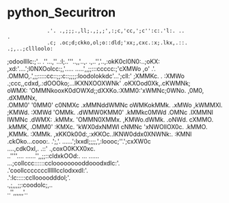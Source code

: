 # python_Securitron

                                                                                
                                                                                
                                                                                
                 .'. .,;;;.,ll;.,;,;',:;c,'cc,';c'':c:.'l:. ..                 .
                 .c; .oc;d;ckko,ol;o::dld;'xx;,cxc.:x;.lkx,.::.  .;,..;cllloolo:
  ;odoollllc:;'..     .''...,''..:l;..'''..,,'..,. .,..'','..,:okK0cl0N0:..;oKX:
 ,xd:'....';l0NXOolcc:;,'.....                .....',,;;:::ccccc:;'cXMWo     ,o'
.'.         .OMMO,.',;;:::::cc::;;:c::;;;;:loodolokkdc'...';cll:'  ;XMMKc.    . 
            :XMWo  .;ccc,,cdxd,.:dOOOko;...lKXNXOOXWNk' .oKXOod0Xk,.cKWMNk;     
            oWMX:  'OMMNkooxK0dOWXd;;dXXKo.:XMM0:'xWMNc;0WNo.  ,0M0, .dXMMNx,   
           .OMM0'  '0MM0'   c0NMXc   .xMMNddWMNc  oWMKokMMk.   .xMWo   ,kWMMXl. 
           ;KMWd.  :XMWd    'OMMk.   .dWMW0KMM0' .kMMkc0MWd    .OMNc    .lXMMNl 
           lWMNc  .dWMX:    .kMMx.   'OMMN0XMMx. ,KMWo.dWMk.  .oNWd.      cXMMO.
          .kMMK,  .OMM0'     :KMXc. 'kWX0dxNMWl  cNMNc 'xNWOllOX0c.       .kMMO.
          ,KMMk.  :XMMk.      ,xKKOk00d:,:xKKOc..lKNW0ddx0XNWNk:.         :KMNl 
         .ckOko...cooo:.        .';,'.  ......';lxxdl;;;;,',:loooc;''.';cxXW0c  
                                      ....,cdkOxl,.   .::'     .,coxO0KXX0xc.   
 ..''''....            ......'',,;;::cldxkOOd:.        ...          ......      
   ...;collccc::::::cclooooooooddooodxdlc:'.                                    
       .'coollcccccccllllllcclodxxdl:'.                                         
         .':lc:::::cclloooodddol;'.                                             
           .,;,,,;;:coodolc;,..                                                 
            ..'',,,,,,'..                                                       
                                                                                
